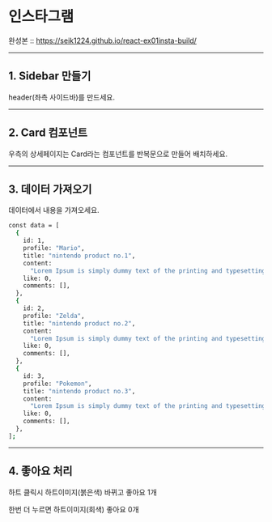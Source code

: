# 인스타그램

완성본 :: https://seik1224.github.io/react-ex01insta-build/

---

## 1. Sidebar 만들기

header(좌측 사이드바)를 만드세요.

---

## 2. Card 컴포넌트

우측의 상세페이지는 Card라는 컴포넌트를 반복문으로 만들어 배치하세요.

---

## 3. 데이터 가져오기

데이터에서 내용을 가져오세요.

```bash
const data = [
  {
    id: 1,
    profile: "Mario",
    title: "nintendo product no.1",
    content:
      "Lorem Ipsum is simply dummy text of the printing and typesetting industry. Lorem Ipsum",
    like: 0,
    comments: [],
  },
  {
    id: 2,
    profile: "Zelda",
    title: "nintendo product no.2",
    content:
      "Lorem Ipsum is simply dummy text of the printing and typesetting industry. Lorem Ipsum",
    like: 0,
    comments: [],
  },
  {
    id: 3,
    profile: "Pokemon",
    title: "nintendo product no.3",
    content:
      "Lorem Ipsum is simply dummy text of the printing and typesetting industry. Lorem Ipsum",
    like: 0,
    comments: [],
  },
];
```

---

## 4. 좋아요 처리

하트 클릭시
하트이미지(붉은색) 바뀌고 좋아요 1개

한번 더 누르면
하트이미지(회색) 좋아요 0개

